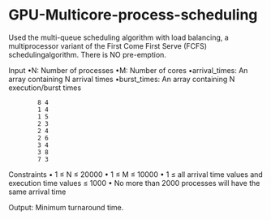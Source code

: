 # GPU-Multicore-process-scheduling
Used the multi-queue scheduling algorithm with load balancing, a multiprocessor variant of the First Come First Serve (FCFS) schedulingalgorithm. There is NO pre-emption.

Input
•N: Number of processes
•M: Number of cores
•arrival_times: An array containing N arrival times
•burst_times: An array containing N execution/burst times
            
            8 4
            1 4
            1 5
            2 3
            2 4
            2 6
            3 4
            3 8
            7 3
            
Constraints
• 1 ≤ N ≤ 20000
• 1 ≤ M ≤ 10000
• 1 ≤ all arrival time values and execution time values ≤ 1000
• No more than 2000 processes will have the same arrival time

Output: Minimum turnaround time.
